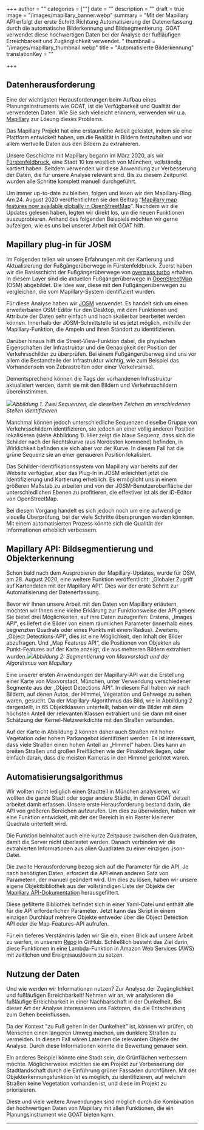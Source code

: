 +++
author = ""
categories = [""]
date = ""
description = ""
draft = true
image = "/images/mapillary_banner.webp"
summary = "Mit der Mapillary API erfolgt der erste Schritt Richtung Automatisierung der Datenerfassung durch die automatische Bilderkennung und Bildsegmentierung. GOAT verwendet diese hochwertigen Daten bei der Analyse der fußläufigen Erreichbarkeit und Zugänglichkeit verwendet. "
thumbnail = "/images/mapillary_thumbnail.webp"
title = "Automatisierte Bilderkennung"
translationKey = ""

+++
## Datenherausforderung

Eine der wichtigsten Herausforderungen beim Aufbau eines Planungsinstruments wie GOAT, ist die Verfügbarkeit und Qualität der verwendeten Daten. Wie Sie sich vielleicht erinnern, verwenden wir u.a. [Mapillary](https://www.mapillary.com/) zur Lösung dieses Problems.

Das Mapillary Projekt hat eine erstaunliche Arbeit geleistet, indem sie eine Plattform entwickelt haben, um die Realität in Bildern festzuhalten und vor allem wertvolle Daten aus den Bildern zu extrahieren.

Unsere Geschichte mit Mapillary begann im März 2020, als wir [Fürstenfeldbruck](https://www.open-accessibility.org/mapillary/ "https://www.open-accessibility.org/mapillary/"), eine Stadt 10 km westlich von München, vollständig kartiert haben. Seitdem verwenden wir diese Anwendung zur Verbesserung der Daten, die für unsere Analyse relevant sind. Bis zu diesem Zeitpunkt wurden alle Schritte komplett manuell durchgeführt.

Um immer up-to-date zu bleiben, folgen und lesen wir den Mapillary-Blog. Am 24. August 2020 veröffentlichten sie den Beitrag “[Mapillary map features now available globally in OpenStreetMap](https://blog.mapillary.com/update/2020/08/24/global-map-features-openstreetmap.html)”. Nachdem wir die Updates gelesen haben, legten wir direkt los, um die neuen Funktionen auszuprobieren. Anhand des folgenden Beispiels möchten wir gerne aufzeigen, wie es uns bei unserer Arbeit mit GOAT hilft.

## Mapillary plug-in für JOSM

Im Folgenden teilen wir unsere Erfahrungen mit der Kartierung und Aktualisierung der Fußgängerüberwege in Fürstenfeldbruck. Zuerst haben wir die Basisschicht der  Fußgängerüberwege von [overpass turbo](http://overpass-turbo.eu/) erhalten. In diesem Layer sind die aktuellen Fußgängerüberwege in [OpenStreetMap](https://www.openstreetmap.org/#map=5/50.151/9.539) (OSM) abgebildet. Die Idee war, diese mit den Fußgängerüberwegen zu vergleichen, die vom Mapillary-System identifiziert wurden.

Für diese Analyse haben wir [JOSM](https://josm.openstreetmap.de/) verwendet. Es handelt sich um einen erweiterbaren OSM-Editor für den Desktop, mit dem Funktionen und Attribute der Daten sehr einfach und hoch skalierbar bearbeitet werden können. Innerhalb der JOSM-Schnittstelle ist es jetzt möglich, mithilfe der Mapillary-Funktion, die Ampeln und ihren Standort zu identifizieren.

Darüber hinaus hilft die Street-View-Funktion dabei, die physischen Eigenschaften der Infrastruktur und die Genauigkeit der Position der Verkehrsschilder zu überprüfen. Bei einem Fußgängerüberweg sind uns vor allem die Bestandteile der Infrastruktur wichtig, wie zum Beispiel das Vorhandensein von Zebrastreifen oder einer Verkehrsinsel.

Dementsprechend können die Tags der vorhandenen Infrastruktur aktualisiert werden, damit sie mit den Bildern und Verkehrsschildern übereinstimmen.

![](/images/mapillary_fig1-0.jpg)_Abbildung 1. Zwei Sequenzen, die dieselben Zeichen an verschiedenen Stellen identifizieren_

Manchmal können jedoch unterschiedliche Sequenzen dieselbe Gruppe von Verkehrsschildern identifizieren, sie jedoch an einer völlig anderen Position lokalisieren (siehe Abbildung 1). Hier zeigt die blaue Sequenz, dass sich die Schilder nach der Rechtskurve (aus Nordosten kommend) befinden, in Wirklichkeit befinden sie sich aber vor der Kurve. In diesem Fall hat die grüne Sequenz sie an einer genaueren Position lokalisiert.

Das Schilder-Identifikationssystem von Mapillary war bereits auf der Website verfügbar, aber das Plug-In in JOSM erleichtert jetzt die Identifizierung und Kartierung erheblich. Es ermöglicht uns in einem größeren Maßstab zu arbeiten und von der JOSM-Benutzeroberfläche  der unterschiedlichen Ebenen zu profitieren, die effektiver ist als der iD-Editor von OpenStreetMap.

Bei diesem Vorgang handelt es sich jedoch noch um eine aufwendige visuelle Überprüfung, bei der viele Schritte übersprungen werden könnten. Mit einem automatisierten Prozess könnte sich die Qualität der Informationen erheblich verbessern.

## Mapillary API: Bildsegmentierung und Objekterkennung

Schon bald nach dem Ausprobieren der Mapillary-Updates, wurde für OSM, am 28. August 2020, eine weitere Funktion veröffentlicht: „Globaler Zugriff auf Kartendaten mit der Mapillary API“. Dies war der erste Schritt zur Automatisierung der Datenerfassung.

Bevor wir Ihnen unsere Arbeit mit den Daten von Mapillary erläutern, möchten wir Ihnen eine kleine Erklärung zur Funktionsweise der API geben: Sie bietet drei Möglichkeiten, auf ihre Daten zuzugreifen: Erstens, „Images API“, es liefert die Bilder von einem räumlichen Parameter (innerhalb eines begrenzten Quadrats oder eines Punkts mit einem Radius). Zweitens, „Object Detections-API“, dies ist eine Möglichkeit, den Inhalt der Bilder abzufragen. Und „Map Features API“, die Positionen von Objekten als Punkt-Features auf der Karte anzeigt, die aus mehreren Bildern extrahiert wurden.![](/images/mapillary_fig2.jpg)_Abbildung 2: Segmentierung von Maxvorstadt und der Algorithmus von Mapillary_

Eine unserer ersten Anwendungen der Mapillary-API war die Erstellung einer Karte von Maxvorstadt, München, unter Verwendung verschiedener Segmente aus der „Object Detections API“. In diesem Fall haben wir nach Bildern, auf denen Autos, der Himmel, Vegetation und Gehwege zu sehen waren, gesucht. Da der Mapillary-Algorithmus das Bild, wie in Abbildung 2 dargestellt, in 65 Objektklassen unterteilt, haben wir die Bilder mit dem höchsten Anteil der relevanten Klassen extrahiert und sie dann mit einer Schätzung der Kernel-Netzwerkdichte mit den Straßen verbunden.

Auf der Karte in Abbildung 2 können daher auch Straßen mit hoher Vegetation oder hohem Parkangebot identifiziert werden. Es ist interessant, dass viele Straßen einen hohen Anteil an „Himmel“ haben. Dies kann an breiten Straßen und großen Freiflächen wie der Pinakothek liegen, oder einfach daran, dass die meisten Kameras in den Himmel gerichtet waren.

## Automatisierungsalgorithmus

Wir wollten nicht lediglich einen Stadtteil in München analysieren, wir wollten die ganze Stadt oder sogar andere Städte, in denen GOAT derzeit arbeitet damit erfassen. Unsere erste Herausforderung bestand darin, die API von größeren Bereichen aufzurufen. Um dies zu überwinden, haben wir eine Funktion entwickelt, mit der der Bereich in ein Raster kleinerer Quadrate unterteilt wird.

Die Funktion beinhaltet auch eine kurze Zeitpause zwischen den Quadraten, damit die Server nicht überlastet werden. Danach verbinden wir die extrahierten Informationen aus allen Quadraten zu einer einzigen .json-Datei.

Die zweite Herausforderung bezog sich auf die Parameter für die API. Je nach benötigten Daten, erfordert die API einen anderen Satz von Parametern, der manuell geändert wird. Um dies zu lösen, haben wir unsere eigene Objektbibliothek aus der vollständigen Liste der Objekte der [Mapillary API-Dokumentation](https://www.mapillary.com/developer/api-documentation/ "https://www.mapillary.com/developer/api-documentation/") herausgefiltert.

Diese gefilterte Bibliothek befindet sich in einer Yaml-Datei und enthält alle für die API erforderlichen Parameter. Jetzt kann das Skript in einem einzigen Durchlauf mehrere Objekte entweder über die Object Detection API oder die Map-Features-API aufrufen.

Für ein tieferes Verständnis laden wir Sie ein, einen Blick auf unsere Arbeit zu werfen, in unserem [Repo](https://github.com/goat-community/mapillary-api "https://github.com/goat-community/mapillary-api") in GitHub. Schließlich besteht das Ziel darin, diese Funktionen in eine Lambda-Funktion in Amazon Web Services (AWS) mit zeitlichen und Ereignisauslösern zu setzen.

## Nutzung der Daten

Und wie werden wir Informationen nutzen? Zur Analyse der Zugänglichkeit und fußläufigen Erreichbarkeit! Nehmen wir an, wir analysieren die fußläufige Erreichbarkeit in einer Nachbarschaft in der Dunkelheit. Bei dieser Art der Analyse interessieren uns Faktoren, die die Entscheidung zum Gehen beeinflussen.

Da der Kontext "zu Fuß gehen in der Dunkelheit” ist, können wir prüfen, ob Menschen einen längeren Umweg machen, um dunklere Straßen zu vermeiden. In diesem Fall wären Laternen die relevanten Objekte der Analyse. Durch diese Informationen könnte die Bewertung genauer sein.

Ein anderes Beispiel könnte eine Stadt sein, die Grünflächen verbessern möchte. Möglicherweise möchten sie ein Projekt zur Verbesserung der Stadtlandschaft durch die Einführung grüner Fassaden durchführen. Mit der Objekterkennungsfunktion ist es möglich, zu identifizieren, auf welchen Straßen keine Vegetation vorhanden ist, und diese im Projekt zu priorisieren.

Diese und viele weitere Anwendungen sind möglich durch die Kombination der hochwertigen Daten von Mapillary mit allen Funktionen, die ein Planungsinstrument wie GOAT bieten kann.

***